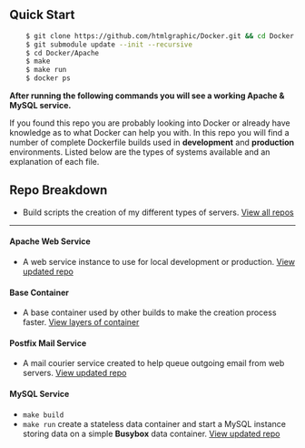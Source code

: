 ## Quick Start
```bash
    $ git clone https://github.com/htmlgraphic/Docker.git && cd Docker
    $ git submodule update --init --recursive
    $ cd Docker/Apache
    $ make
    $ make run
    $ docker ps
```
**After running the following commands you will see a working Apache & MySQL service.**

If you found this repo you are probably looking into Docker or already have knowledge as to what Docker can help you with. In this repo you will find a number of complete Dockerfile builds used in **development** and **production** environments. Listed below are the types of systems available and an explanation of each file. 


## Repo Breakdown
* Build scripts the creation of my different types of servers. [View all repos](https://github.com/htmlgraphic/Docker/tree/master/Docker)


---

#### Apache Web Service
* A web service instance to use for local development or production. [View updated repo](https://github.com/htmlgraphic/Apache#quick-start)

#### Base Container
* A base container used by other builds to make the creation process faster. [View layers of container](https://microbadger.com/images/htmlgraphic/base)

#### Postfix Mail Service
* A mail courier service created to help queue outgoing email from web servers. [View updated repo](https://github.com/htmlgraphic/Postfix#quick-start)

#### MySQL Service
* `make build`
* `make run` create a stateless data container and start a MySQL instance storing data on a simple **Busybox** data container. [View updated repo](https://github.com/htmlgraphic/MySQL/tree/mysql-server/5.7)

